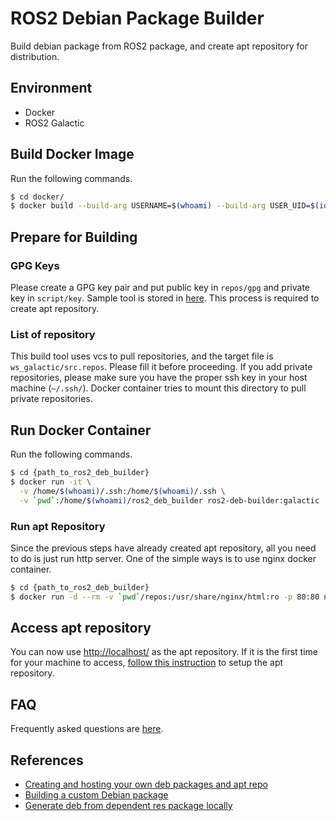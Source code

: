 # ROS2 Debian Package Builder

Build debian package from ROS2 package, and create apt repository for distribution.

## Environment

- Docker
- ROS2 Galactic

## Build Docker Image

Run the following commands.

```sh
$ cd docker/
$ docker build --build-arg USERNAME=$(whoami) --build-arg USER_UID=$(id -u) --build-arg USER_GID=$(id -g) . -t ros2-deb-builder:galactic
```

## Prepare for Building

### GPG Keys

Please create a GPG key pair and put public key in `repos/gpg` and private key in `script/key`. Sample tool is stored in [here](./tools/create-gpg-key.bash). This process is required to create apt repository.

### List of repository

This build tool uses vcs to pull repositories, and the target file is `ws_galactic/src.repos`. Please fill it before proceeding. If you add private repositories, please make sure you have the proper ssh key in your host machine (`~/.ssh/`). Docker container tries to mount this directory to pull private repositories.

## Run Docker Container

Run the following commands.

```sh
$ cd {path_to_ros2_deb_builder}
$ docker run -it \
  -v /home/$(whoami)/.ssh:/home/$(whoami)/.ssh \
  -v `pwd`:/home/$(whoami)/ros2_deb_builder ros2-deb-builder:galactic
```

### Run apt Repository

Since the previous steps have already created apt repository, all you need to do is just run http server. One of the simple ways is to use nginx docker container.

```sh
$ cd {path_to_ros2_deb_builder}
$ docker run -d --rm -v `pwd`/repos:/usr/share/nginx/html:ro -p 80:80 nginx
```

## Access apt repository

You can now use <http://localhost/> as the apt repository. If it is the first time for your machine to access, [follow this instruction](./doc/apt-repo-setup.md) to setup the apt repository.

## FAQ

Frequently asked questions are [here](./doc/faq.md).

## References

- [Creating and hosting your own deb packages and apt repo](https://earthly.dev/blog/creating-and-hosting-your-own-deb-packages-and-apt-repo/)
- [Building a custom Debian package](https://docs.ros.org/en/galactic/How-To-Guides/Building-a-Custom-Debian-Package.html)
- [Generate deb from dependent res package locally](https://answers.ros.org/question/280213/generate-deb-from-dependent-res-package-locally/#280235)
